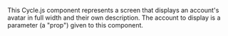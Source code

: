 This Cycle.js component represents a screen that displays an account's avatar in full width and their own description. The account to display is a parameter (a "prop") given to this component.
